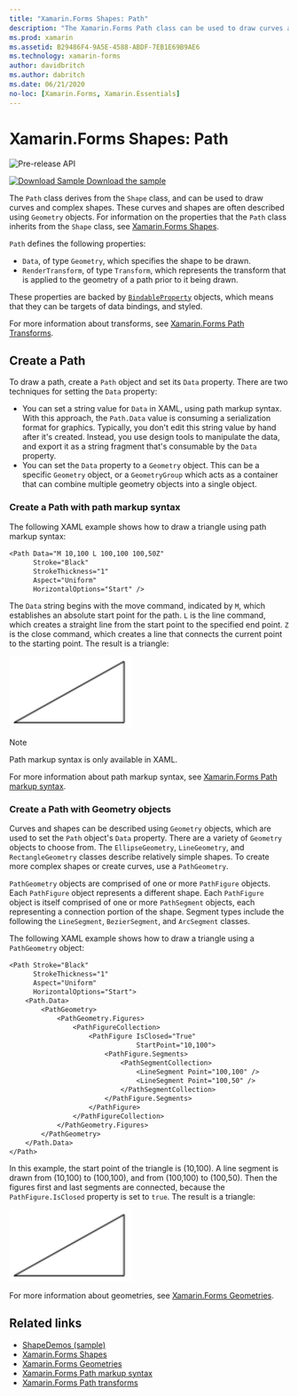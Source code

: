 ```yaml
---
title: "Xamarin.Forms Shapes: Path"
description: "The Xamarin.Forms Path class can be used to draw curves and complex shapes."
ms.prod: xamarin
ms.assetid: B29486F4-9A5E-4588-ABDF-7EB1E69B9AE6
ms.technology: xamarin-forms
author: davidbritch
ms.author: dabritch
ms.date: 06/21/2020
no-loc: [Xamarin.Forms, Xamarin.Essentials]
---
```


# Xamarin.Forms Shapes: Path

![Pre-release API](~/media/shared/preview.png)

[![Download Sample](~/media/shared/download.png) Download the sample](/samples/xamarin/xamarin-forms-samples/userinterface-shapesdemos/)

The `Path` class derives from the `Shape` class, and can be used to draw curves and complex shapes. These curves and shapes are often described using `Geometry` objects. For information on the properties that the `Path` class inherits from the `Shape` class, see [Xamarin.Forms Shapes](index.md).

`Path` defines the following properties:

- `Data`, of type `Geometry`, which specifies the shape to be drawn.
- `RenderTransform`, of type `Transform`, which represents the transform that is applied to the geometry of a path prior to it being drawn.

These properties are backed by [`BindableProperty`](xref:Xamarin.Forms.BindableProperty) objects, which means that they can be targets of data bindings, and styled.

For more information about transforms, see [Xamarin.Forms Path Transforms](path-transforms.md).

## Create a Path

To draw a path, create a `Path` object and set its `Data` property. There are two techniques for setting the `Data` property:

- You can set a string value for `Data` in XAML, using path markup syntax. With this approach, the `Path.Data` value is consuming a serialization format for graphics. Typically, you don't edit this string value by hand after it's created. Instead, you use design tools to manipulate the data, and export it as a string fragment that's consumable by the `Data` property.
- You can set the `Data` property to a `Geometry` object. This can be a specific `Geometry` object, or a `GeometryGroup` which acts as a container that can combine multiple geometry objects into a single object.

### Create a Path with path markup syntax

The following XAML example shows how to draw a triangle using path markup syntax:

```xaml
<Path Data="M 10,100 L 100,100 100,50Z"
      Stroke="Black"
      StrokeThickness="1"
      Aspect="Uniform"
      HorizontalOptions="Start" />
```

The `Data` string begins with the move command, indicated by `M`, which establishes an absolute start point for the path. `L` is the line command, which creates a straight line from the start point to the specified end point. `Z` is the close command, which creates a line that connects the current point to the starting point. The result is a triangle:

![Path triangle](path-images/triangle.png "Path triangle")

> [!NOTE]
> Path markup syntax is only available in XAML.

For more information about path markup syntax, see [Xamarin.Forms Path markup syntax](path-markup-syntax.md).

### Create a Path with Geometry objects

Curves and shapes can be described using `Geometry` objects, which are used to set the `Path` object's `Data` property. There are a variety of `Geometry` objects to choose from. The `EllipseGeometry`, `LineGeometry`, and `RectangleGeometry` classes describe relatively simple shapes. To create more complex shapes or create curves, use a `PathGeometry`.

`PathGeometry` objects are comprised of one or more `PathFigure` objects. Each `PathFigure` object represents a different shape. Each `PathFigure` object is itself comprised of one or more `PathSegment` objects, each representing a connection portion of the shape. Segment types include the following the `LineSegment`, `BezierSegment`, and `ArcSegment` classes.

The following XAML example shows how to draw a triangle using a `PathGeometry` object:

```xaml
<Path Stroke="Black"
      StrokeThickness="1"
      Aspect="Uniform"
      HorizontalOptions="Start">
    <Path.Data>
        <PathGeometry>
            <PathGeometry.Figures>
                <PathFigureCollection>
                    <PathFigure IsClosed="True"
                                StartPoint="10,100">
                        <PathFigure.Segments>
                            <PathSegmentCollection>
                                <LineSegment Point="100,100" />
                                <LineSegment Point="100,50" />
                            </PathSegmentCollection>
                        </PathFigure.Segments>
                    </PathFigure>
                </PathFigureCollection>
            </PathGeometry.Figures>
        </PathGeometry>
    </Path.Data>
</Path>
```

In this example, the start point of the triangle is (10,100). A line segment is drawn from (10,100) to (100,100), and from (100,100) to (100,50). Then the figures first and last segments are connected, because the `PathFigure.IsClosed` property is set to `true`. The result is a triangle:

![Path triangle](path-images/triangle.png "Path triangle")

For more information about geometries, see [Xamarin.Forms Geometries](geometries.md).

## Related links

- [ShapeDemos (sample)](/samples/xamarin/xamarin-forms-samples/userinterface-shapesdemos/)
- [Xamarin.Forms Shapes](index.md)
- [Xamarin.Forms Geometries](geometries.md)
- [Xamarin.Forms Path markup syntax](path-markup-syntax.md)
- [Xamarin.Forms Path transforms](path-transforms.md)